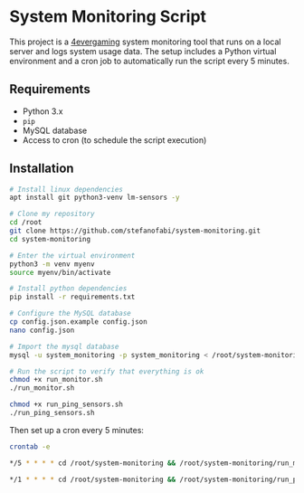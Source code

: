 # System Monitoring Script
This project is a [4evergaming](https://4evergaming.com.ar/server-status) system monitoring tool that runs on a local server and logs system usage data. The setup includes a Python virtual environment and a cron job to automatically run the script every 5 minutes.

## Requirements

- Python 3.x
- `pip`
- MySQL database
- Access to cron (to schedule the script execution)

## Installation
```bash
# Install linux dependencies
apt install git python3-venv lm-sensors -y

# Clone my repository
cd /root
git clone https://github.com/stefanofabi/system-monitoring.git
cd system-monitoring

# Enter the virtual environment
python3 -m venv myenv
source myenv/bin/activate

# Install python dependencies
pip install -r requirements.txt

# Configure the MySQL database
cp config.json.example config.json
nano config.json

# Import the mysql database
mysql -u system_monitoring -p system_monitoring < /root/system-monitoring/database.sql

# Run the script to verify that everything is ok
chmod +x run_monitor.sh
./run_monitor.sh

chmod +x run_ping_sensors.sh
./run_ping_sensors.sh
```

Then set up a cron every 5 minutes:
```bash
crontab -e

*/5 * * * * cd /root/system-monitoring && /root/system-monitoring/run_monitor.sh >> /root/system-monitoring/monitor.log 2>&1

*/1 * * * * cd /root/system-monitoring && /root/system-monitoring/run_ping_sensors.sh >> /root/system-monitoring/ping_sensors.log 2>&1

```
